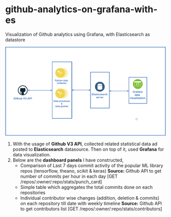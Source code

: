 # github-analytics-on-grafana-with-es
Visualization of Github analytics using Grafana, with Elasticsearch as datastore

![Flow diagram](https://github.com/Kondasamy/github-analytics-on-grafana-with-es/raw/master/dashboards/Untitled%20Diagram.png "Flow diagram")


1. With the usage of **Github V3 API**, collected related statistical data ad posted to **Elasticsearch** datasource. Then on top of it, used **Grafana** for data visualization.
2. Below are the **dashboard panels** I have constructed,
   * Comparison of Last 7 days commit activity of the popular ML library repos (tensorflow, theano, scikit & keras)
**Source:** Github API to get number of commits per hour in each day
[GET /repos/:owner/:repo/stats/punch_card]
   * Simple table which aggregates the total commits done on each repositories
   * Individual contributor wise changes (addition, deletion & commits) on each repository till date with weekly timeline
**Source:** Github API to get contributors list
[GET /repos/:owner/:repo/stats/contributors]
